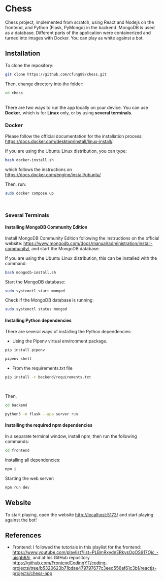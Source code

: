 # Chess

Chess project, implemented from scratch, using React and Nodejs on the frontend, and Python (Flask, PyMongo) in the backend. MongoDB is used as a database.
Different parts of the application were containerized and turned into images with Docker.
You can play as white against a bot.

## Installation

To clone the repository:
```sh
git clone https://github.com/cfung89/chess.git
```

Then, change directory into the folder:
```sh
cd chess
```

<br/>
There are two ways to run the app locally on your device. You can use <b>Docker</b>, which is for <b>Linux</b> only, or by using <b>several terminals</b>.

### Docker

Please follow the official documentation for the installation process: https://docs.docker.com/desktop/install/linux-install/.

If you are using the Ubuntu Linux distribution, you can type:
```sh
bash docker-install.sh
```
which follows the instructions on https://docs.docker.com/engine/install/ubuntu/

Then, run:
```sh
sudo docker compose up
```

<br/>

### Several Terminals

#### Installing MongoDB Community Edition

Install MongoDB Community Edition following the instructions on the official website: https://www.mongodb.com/docs/manual/administration/install-community/, and start the MongoDB database.

If you are using the Ubuntu Linux distribution, this can be installed with the command:
```sh
bash mongodb-install.sh
```
Start the MongoDB database:
```sh
sudo systemctl start mongod
```
Check if the MongoDB database is running:
```sh
sudo systemctl status mongod
```

#### Installing Python dependencies

There are several ways of installing the Python dependencies:
* Using the Pipenv virtual environment package.
```sh
pip install pipenv
```
```sh
pipenv shell
```

* From the requirements.txt file
```sh
pip install -r backend/requirements.txt
```

<br/>

Then,
```sh
cd backend
```
```sh
python3 -m flask --app server run
```

#### Installing the required npm dependencies

In a separate terminal window, install npm, then run the following commands:

```sh
cd frontend
```
Installing all dependencies:
```sh
npm i
```
Starting the web server:
```sh
npm run dev
```

## Website
To start playing, open the website [http://localhost:5173/](http://localhost:5173/) and start playing against the bot!

## References
* Frontend: I followed the tutorials in this playlist for the frontend: https://www.youtube.com/playlist?list=PLBmRxydnERkysOgOS917Ojc_-uisgb8Aj, and at his GitHub repository https://github.com/FrontendCodingYT/coding-projects/tree/b5320623b71bdae479797677c3eed556af61c3b1/reactjs-projects/chess-app